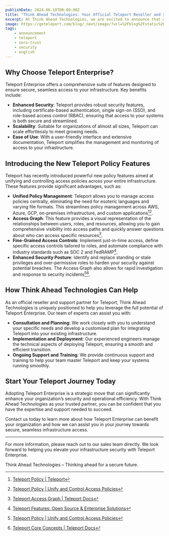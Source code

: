 ```yaml
---
publishDate: 2024-06-18T00:00:00Z
title: "Think Ahead Technologies: Your Official Teleport Reseller and Support Partner"
excerpt: At Think Ahead Technologies, we are excited to announce that we are now an official reseller for Teleport, the leading platform for secure access to applications and infrastructure. This partnership allows us to offer unparalleled support to our clients as they adopt Teleport Enterprise, enhancing their security and operational efficiency.
image: https://goteleport.com/blog/_next/image/?url=%2Fblog%2Fstatic%2Fog-image.png&w=1080&q=80
tags:
    - announcement
    - teleport
    - zero-trust
    - security
    - english
---
```


## Why Choose Teleport Enterprise?

Teleport Enterprise offers a comprehensive suite of features designed to ensure secure, seamless access to your infrastructure. Key benefits include:

-   **Enhanced Security**: Teleport provides robust security features, including certificate-based authentication, single sign-on (SSO), and role-based access control (RBAC), ensuring that access to your systems is both secure and streamlined.
-   **Scalability**: Suitable for organizations of almost all sizes, Teleport can scale effortlessly to meet growing needs.
-   **Ease of Use**: With a user-friendly interface and extensive documentation, Teleport simplifies the management and monitoring of access to your infrastructure.

## Introducing the New Teleport Policy Features

Teleport has recently introduced powerful new policy features aimed at unifying and controlling access policies across your entire infrastructure. These features provide significant advantages, such as:

-   **Unified Policy Management**: Teleport allows you to manage access policies centrally, eliminating the need for esoteric languages and varying file formats. This streamlines policy management across AWS, Azure, GCP, on-premises infrastructure, and custom applications[^1][^2].
-   **Access Graph**: This feature provides a visual representation of the relationships between users, roles, and resources, allowing you to gain comprehensive visibility into access paths and quickly answer questions about who can access specific resources[^3].
-   **Fine-Grained Access Controls**: Implement just-in-time access, define specific access controls tailored to roles, and automate compliance with industry standards such as SOC 2 and FedRAMP[^4].
-   **Enhanced Security Posture**: Identify and replace standing or stale privileges and over-permissive roles to harden your security against potential breaches. The Access Graph also allows for rapid investigation and response to security incidents[^2][^5].

## How Think Ahead Technologies Can Help

As an official reseller and support partner for Teleport, Think Ahead Technologies is uniquely positioned to help you leverage the full potential of Teleport Enterprise. Our team of experts can assist you with:

-   **Consultation and Planning**: We work closely with you to understand your specific needs and develop a customised plan for integrating Teleport into your existing infrastructure.
-   **Implementation and Deployment**: Our experienced engineers manage the technical aspects of deploying Teleport, ensuring a smooth and efficient transition.
-   **Ongoing Support and Training**: We provide continuous support and training to help your team master Teleport and keep your systems running smoothly.

## Start Your Teleport Journey Today

Adopting Teleport Enterprise is a strategic move that can significantly enhance your organization’s security and operational efficiency. With Think Ahead Technologies as your trusted partner, you can be confident that you have the expertise and support needed to succeed.

Contact us today to learn more about how Teleport Enterprise can benefit your organization and how we can assist you in your journey towards secure, seamless infrastructure access.

---

For more information, please reach out to our sales team directly. We look forward to helping you elevate your infrastructure security with Teleport Enterprise.

Think Ahead Technologies – Thinking ahead for a secure future.

[^1]: [Teleport Policy | Teleport](https://goteleport.com/platform/policy/)
[^2]: [Teleport Policy | Unify and Control Access Policies](https://goteleport.com/blog/teleport-community-license/)
[^3]: [Teleport Access Graph | Teleport Docs](https://goteleport.com/docs/access-graph/)
[^4]: [Teleport Features: Open Source & Enterprise Solutions](https://goteleport.com/features/)
[^5]: [Teleport Core Concepts | Teleport Docs](https://goteleport.com/docs/core-concepts/)
